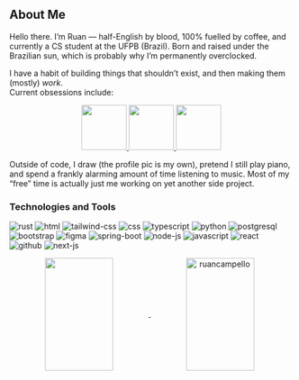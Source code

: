 ## About Me

Hello there. I’m Ruan — half-English by blood, 100% fuelled by coffee, and currently a CS student at the UFPB (Brazil). Born and raised under the Brazilian sun, which is probably why I’m permanently overclocked.

I have a habit of building things that shouldn’t exist, and then making them (mostly) *work*.  
Current obsessions include:  

<p align="center">
  <a href="https://github.com/RuanCampello/umbra">
    <img src="https://github-readme-stats.vercel.app/api/pin/?username=RuanCampello&repo=umbra&theme=catppuccin_mocha" height="80">
  </a>
  <a href="https://github.com/RuanCampello/noteworthy">
    <img src="https://github-readme-stats.vercel.app/api/pin/?username=RuanCampello&repo=noteworthy&theme=catppuccin_mocha" height="80">
  </a>
  <a href="https://github.com/RuanCampello/ignis">
    <img src="https://github-readme-stats.vercel.app/api/pin/?username=RuanCampello&repo=ignis&theme=catppuccin_mocha" height="80">
  </a>
</p>

Outside of code, I draw (the profile pic is my own), pretend I still play piano, and spend a frankly alarming amount of time listening to music. Most of my “free” time is actually just me working on yet another side project.

<h3 align="left">Technologies and Tools</h3>
<p align="left"> 
<img src="https://img.shields.io/badge/Rust-1e1e2e?style=for-the-badge&logo=rust&logoColor=fab387" alt="rust" />
<img src="https://img.shields.io/badge/HTML5-1e1e2e?style=for-the-badge&logo=html5&logoColor=fab387" alt="html">
<img src="https://img.shields.io/badge/Tailwind_CSS-1e1e2e?style=for-the-badge&logo=tailwind-css&logoColor=89dceb" alt="tailwind-css">
<img src="https://img.shields.io/badge/CSS3-1e1e2e?style=for-the-badge&logo=css&logoColor=89dceb" alt="css">
<img src="https://img.shields.io/badge/TypeScript-1e1e2e?style=for-the-badge&logo=typescript&logoColor=89dceb" alt="typescript">
<img src="https://img.shields.io/badge/Python-1e1e2e?style=for-the-badge&logo=python&logoColor=f9e2af" alt="python">
<img src="https://img.shields.io/badge/PostgreSQL-1e1e2e?style=for-the-badge&logo=postgresql&logoColor=89b4fa" alt="postgresql">
<img src="https://img.shields.io/badge/Bootstrap-1e1e2e?style=for-the-badge&logo=bootstrap&logoColor=cba6f7" alt="bootstrap">
<img src="https://img.shields.io/badge/Figma-1e1e2e?style=for-the-badge&logo=figma&logoColor=f5c2e7" alt="figma">
<img src="https://img.shields.io/badge/Spring_Boot-1e1e2e?style=for-the-badge&logo=spring-boot&logoColor=a6e3a1" alt="spring-boot">
<img src="https://img.shields.io/badge/Node%20js-1e1e2e?style=for-the-badge&logo=nodedotjs&logoColor=a6e3a1" alt="node-js">
<img src="https://img.shields.io/badge/JavaScript-1e1e2e?style=for-the-badge&logo=javascript&logoColor=f9e2af" alt="javascript">
<img src="https://img.shields.io/badge/React-1e1e2e?style=for-the-badge&logo=react&logoColor=89dceb" alt="react">
<img src="https://img.shields.io/badge/GitHub-1e1e2e?style=for-the-badge&logo=github&logoColor=cdd6f4" alt="github">
<img src="https://img.shields.io/badge/Next%20js-1e1e2e?style=for-the-badge&logo=nextdotjs&logoColor=cdd6f4" alt="next-js">
</p>




<a href="#" align="center">
  <!-- <img height=200 width="49%" align="center" src="https://github-readme-stats.vercel.app/api?username=ruancampello&show_icons=true&theme=catppuccin_mocha&show=prs_merged" /> -->
  <!-- <img src="https://github-readme-stats.vercel.app/api?username=ruancampello&show_icons=true&theme=tokyonight&locale=en" alt="ruancampello" /> -->
  <img width="49%" src="https://github-readme-stats.vercel.app/api/wakatime?username=@ruancampello&theme=catppuccin_mocha&layout=compact&hide=YAML,Other,Text,gitignore,CMAKE,CSV,Makefile,hyprlang,conf,Bash,bigfile" height="200" align="center" />
  <img width="49%" src="https://github-readme-stats.vercel.app/api?username=ruancampello&show_icons=true&theme=catppuccin_mocha&show=prs_merged" height="200" align="center" alt="ruancampello" />
</p>
